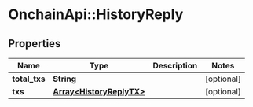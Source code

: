 # OnchainApi::HistoryReply

## Properties
Name | Type | Description | Notes
------------ | ------------- | ------------- | -------------
**total_txs** | **String** |  | [optional] 
**txs** | [**Array&lt;HistoryReplyTX&gt;**](HistoryReplyTX.md) |  | [optional] 


